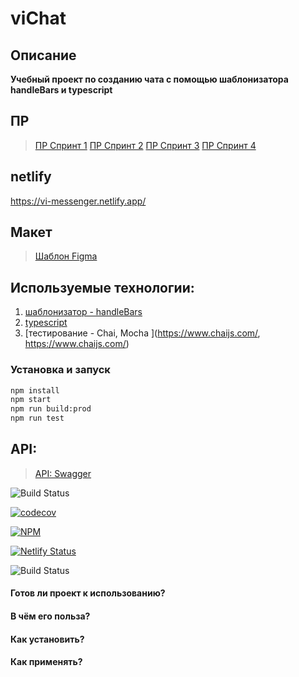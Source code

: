# viChat

<!-- Дозаполнить по мере разворачивания проекта -->
## Описание
**Учебный проект по созданию чата с помощью шаблонизатора handleBars и typescript**



## ПР
> [ПР Спринт 1](https://github.com/Sensi44/Messenger/pull/1)
> [ПР Спринт 2](https://github.com/Sensi44/Messenger/pull/2)
> [ПР Спринт 3](https://github.com/Sensi44/Messenger/pull/4)
> [ПР Спринт 4](https://github.com/Sensi44/Messenger/pull/5)

## netlify
https://vi-messenger.netlify.app/


## Макет
> [Шаблон Figma](https://www.figma.com/design/jF5fFFzgGOxQeB4CmKWTiE/Chat_external_link?node-id=0-1&t=8d8uSfrGDTYuU5yX-0)


## Используемые технологии:
1. [шаблонизатор - handleBars](https://handlebarsjs.com/)
2. [typescript](https://www.typescriptlang.org/)
3. [тестирование - Chai, Mocha ](https://www.chaijs.com/, https://www.chaijs.com/)


### Установка и запуск
```bash
npm install
npm start
npm run build:prod
npm run test
```


## API:
> [API: Swagger](https://ya-praktikum.tech/api/v2/swagger/#/)


<!-- Дозаполнить по мере разворачивания проекта + выровнять в линию -->
![Build Status](https://github.com/ваш_аккаунт/ваш_репозиторий/workflows/название_вашего_workflow/badge.svg) 

[![codecov](https://codecov.io/gh/ваш_аккаунт/ваш_репозиторий/branch/main/graph/badge.svg)](https://codecov.io/gh/ваш_аккаунт/ваш_репозиторий)

[![NPM](https://img.shields.io/npm/v/название_вашего_пакета)](https://www.npmjs.com/package/название_вашего_пакета)

[![Netlify Status](https://api.netlify.com/api/v1/badges/идентификатор_вашего_сайта/netlify)](https://app.netlify.com/sites/идентификатор_вашего_сайта)

![Build Status](https://github.com/vitejs/vite/workflows/CI/badge.svg)

<!-- Дозаполнить по мере разворачивания проекта -->
#### Готов ли проект к использованию?
#### В чём его польза?
#### Как установить?
#### Как применять?


